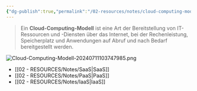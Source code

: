 ```yaml
---
{"dg-publish":true,"permalink":"/02-resources/notes/cloud-computing-modell/","tags":["informatik/virtualisierung","tools"],"noteIcon":"","updated":"2024-08-16T18:36:53.239+02:00"}
---
```


>Ein **Cloud-Computing-Modell** ist eine Art der Bereitstellung von IT-Ressourcen und -Diensten über das Internet, bei der Rechenleistung, Speicherplatz und Anwendungen auf Abruf und nach Bedarf bereitgestellt werden.

![Cloud-Computing-Modell-20240711103747985.png](/img/user/02%20-%20RESOURCES/Files/Cloud-Computing-Modell-20240711103747985.png)

- [[02 - RESOURCES/Notes/SaaS\|SaaS]]
- [[02 - RESOURCES/Notes/PaaS\|PaaS]]
- [[02 - RESOURCES/Notes/IaaS\|IaaS]]